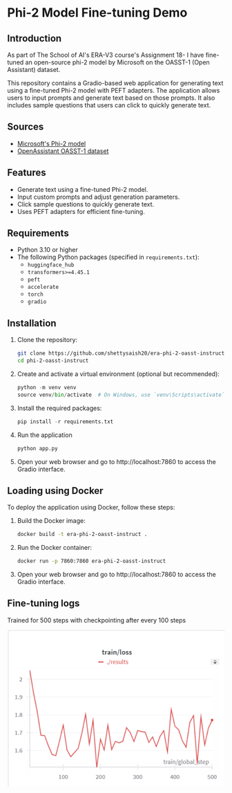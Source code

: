 # Phi-2 Model Fine-tuning Demo

## Introduction

As part of The School of AI's ERA-V3 course's Assignment 18- I have fine-tuned an open-source phi-2 model by Microsoft on the OASST-1 (Open Assistant) dataset.

This repository contains a Gradio-based web application for generating text using a fine-tuned Phi-2 model with PEFT adapters. The application allows users to input prompts and generate text based on those prompts. It also includes sample questions that users can click to quickly generate text.

## Sources

- [Microsoft's Phi-2 model](https://huggingface.co/microsoft/phi-2)
- [OpenAssistant OASST-1 dataset](https://huggingface.co/datasets/OpenAssistant/oasst1)

## Features

- Generate text using a fine-tuned Phi-2 model.
- Input custom prompts and adjust generation parameters.
- Click sample questions to quickly generate text.
- Uses PEFT adapters for efficient fine-tuning.

## Requirements

- Python 3.10 or higher
- The following Python packages (specified in `requirements.txt`):
  - `huggingface_hub`
  - `transformers>=4.45.1`
  - `peft`
  - `accelerate`
  - `torch`
  - `gradio`

## Installation

1. Clone the repository:

   ```bash
   git clone https://github.com/shettysaish20/era-phi-2-oasst-instruct.git
   cd phi-2-oasst-instruct
   ```

2. Create and activate a virtual environment (optional but recommended):
    ```Python
    python -m venv venv
    source venv/bin/activate  # On Windows, use `venv\Scripts\activate`
    ```

3. Install the required packages:
    ```Python
    pip install -r requirements.txt
    ```

4. Run the application
    ```bash
    python app.py
    ```

5. Open your web browser and go to http://localhost:7860 to access the Gradio interface.

## Loading using Docker

To deploy the application using Docker, follow these steps:
1. Build the Docker image:
    ```bash
    docker build -t era-phi-2-oasst-instruct .
    ```

2. Run the Docker container:
    ```bash
    docker run -p 7860:7860 era-phi-2-oasst-instruct
    ```

3. Open your web browser and go to http://localhost:7860 to access the Gradio interface.  

## Fine-tuning logs

Trained for 500 steps with checkpointing after every 100 steps

![Training logs chart](images/training_logs.png)
